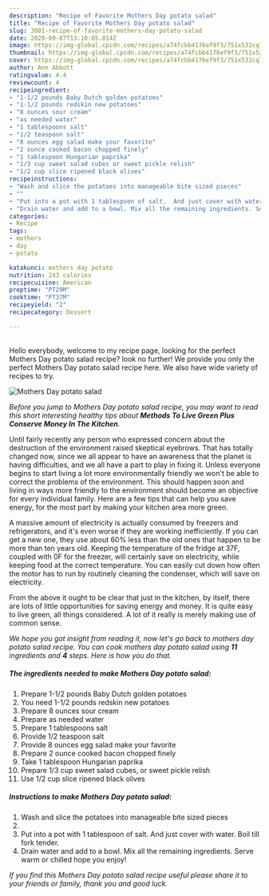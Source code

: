 ```yaml
---
description: "Recipe of Favorite Mothers Day potato salad"
title: "Recipe of Favorite Mothers Day potato salad"
slug: 3081-recipe-of-favorite-mothers-day-potato-salad
date: 2020-09-07T13:10:05.814Z
image: https://img-global.cpcdn.com/recipes/a74fcbb4176ef9f3/751x532cq70/mothers-day-potato-salad-recipe-main-photo.jpg
thumbnail: https://img-global.cpcdn.com/recipes/a74fcbb4176ef9f3/751x532cq70/mothers-day-potato-salad-recipe-main-photo.jpg
cover: https://img-global.cpcdn.com/recipes/a74fcbb4176ef9f3/751x532cq70/mothers-day-potato-salad-recipe-main-photo.jpg
author: Ann Abbott
ratingvalue: 4.4
reviewcount: 4
recipeingredient:
- "1-1/2 pounds Baby Dutch golden potatoes"
- "1-1/2 pounds redskin new potatoes"
- "8 ounces sour cream"
- "as needed water"
- "1 tablespoons salt"
- "1/2 teaspoon salt"
- "8 ounces egg salad make your favorite"
- "2 ounce cooked bacon chopped finely"
- "1 tablespoon Hungarian paprika"
- "1/3 cup sweet salad cubes or sweet pickle relish"
- "1/2 cup slice ripened black olives"
recipeinstructions:
- "Wash and slice the potatoes into manageable bite sized pieces"
- ""
- "Put into a pot with 1 tablespoon of salt.  And just cover with water. Boil till fork tender."
- "Drain water and add to a bowl. Mix all the remaining ingredients. Serve warm or chilled hope you enjoy!"
categories:
- Recipe
tags:
- mothers
- day
- potato

katakunci: mothers day potato 
nutrition: 243 calories
recipecuisine: American
preptime: "PT29M"
cooktime: "PT37M"
recipeyield: "2"
recipecategory: Dessert

---
```

<br>
Hello everybody, welcome to my recipe page, looking for the perfect Mothers Day potato salad recipe? look no further! We provide you only the perfect Mothers Day potato salad recipe here. We also have wide variety of recipes to try.
<br>


![Mothers Day potato salad](https://img-global.cpcdn.com/recipes/a74fcbb4176ef9f3/751x532cq70/mothers-day-potato-salad-recipe-main-photo.jpg)

<i>Before you jump to Mothers Day potato salad recipe, you may want to read this short interesting healthy tips about 
<strong>Methods To Live Green Plus Conserve Money In The Kitchen</strong>.</i>
</br>

Until fairly recently any person who expressed concern about the destruction of the environment raised skeptical eyebrows. That has totally changed now, since we all appear to have an awareness that the planet is having difficulties, and we all have a part to play in fixing it. Unless everyone begins to start living a lot more environmentally friendly we won't be able to correct the problems of the environment. This should happen soon and living in ways more friendly to the environment should become an objective for every individual family. Here are a few tips that can help you save energy, for the most part by making your kitchen area more green.

A massive amount of electricity is actually consumed by freezers and refrigerators, and it's even worse if they are working inefficiently. If you can get a new one, they use about 60% less than the old ones that happen to be more than ten years old. Keeping the temperature of the fridge at 37F, coupled with 0F for the freezer, will certainly save on electricity, while keeping food at the correct temperature. You can easily cut down how often the motor has to run by routinely cleaning the condenser, which will save on electricity.

From the above it ought to be clear that just in the kitchen, by itself, there are lots of little opportunities for saving energy and money. It is quite easy to live green, all things considered. A lot of it really is merely making use of common sense.


<i>We hope you got insight from reading it, now let's go back to mothers day potato salad recipe. You can cook mothers day potato salad using <strong>11</strong> ingredients and <strong>4</strong> steps. Here is how you do that.
</i>

##### The ingredients needed to make Mothers Day potato salad:

1. Prepare 1-1/2 pounds Baby Dutch golden potatoes
1. You need 1-1/2 pounds redskin new potatoes
1. Prepare 8 ounces sour cream
1. Prepare as needed water
1. Prepare 1 tablespoons salt
1. Provide 1/2 teaspoon salt
1. Provide 8 ounces egg salad make your favorite
1. Prepare 2 ounce cooked bacon chopped finely
1. Take 1 tablespoon Hungarian paprika
1. Prepare 1/3 cup sweet salad cubes, or sweet pickle relish
1. Use 1/2 cup slice ripened black olives


##### Instructions to make Mothers Day potato salad:

1. Wash and slice the potatoes into manageable bite sized pieces
1. 
1. Put into a pot with 1 tablespoon of salt.  And just cover with water. Boil till fork tender.
1. Drain water and add to a bowl. Mix all the remaining ingredients. Serve warm or chilled hope you enjoy!


<i>If you find this Mothers Day potato salad recipe useful please share it to your friends or family, thank you and good luck.</i>
